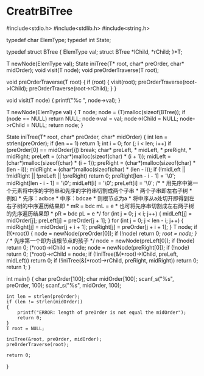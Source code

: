 # CreatrBiTree

#include<stdio.h>
#include<stdlib.h>
#include<string.h>

typedef char ElemType;
typedef int State;

typedef struct BTree
{
	ElemType val;
	struct BTree *lChild, *rChild;
}*T;

T newNode(ElemType val);
State iniTree(T* root, char* preOrder, char* midOrder);
void visit(T node);
void preOrderTraverse(T root);

void preOrderTraverse(T root) 
{
	if (root)
	{
		visit(root);
		preOrderTraverse(root->lChild);
		preOrderTraverse(root->rChild);
	}
}

void visit(T node)
{
	printf("%c ", node->val);
}

T newNode(ElemType val)
{
	T node;
	node = (T)malloc(sizeof(BTree));
	if (node == NULL) return NULL;
	node->val = val;
	node->lChild = NULL;
	node->rChild = NULL;
	return node;
}

State iniTree(T* root, char* preOrder, char* midOrder)
{
	int len = strlen(preOrder);
	if (len == 1) return 1;
	int i = 0;
	for (; i < len; i++) if (preOrder[0] == midOrder[i]) break;
	char* preLeft, * midLeft, * preRight, * midRight;
	preLeft = (char*)malloc(sizeof(char) * (i + 1));
	midLeft = (char*)malloc(sizeof(char) * (i + 1));
	preRight = (char*)malloc(sizeof(char) * (len - i));
	midRight = (char*)malloc(sizeof(char) * (len - i));
	if (!midLeft || !midRight || !preLeft || !preRight)	return 0;
	preRight[len - i - 1] = '\0';
	midRight[len - i - 1] = '\0';
	midLeft[i] = '\0';
	preLeft[i] = '\0';
	/*
	* 用先序中第一个元素将中序的字符串和先序的字符串切割成两个子串
	* 两个子串即左右子树
	* 例如
	* 先序：adbce
	* 中序：bdcae
	* 则根节点为a
	* 将中序从a处切开即得到左右子树的中序遍历结果即
	* mR = bdc  mL = e
	* 也可将先序串切割成左右两子树的先序遍历结果即
	* pR = bdc  pL = e
	*/
	for (int j = 0; j < i; j++)
	{
		midLeft[j] = midOrder[j];
		preLeft[j] = preOrder[j + 1];
	}
	for (int j = 0; j < len - i; j++)
	{
		midRight[j] = midOrder[j + i + 1];
		preRight[j] = preOrder[j + i + 1];
	}
	T node;
	if (!(*root))
	{
		node = newNode(preOrder[0]);
		if (!node) return 0;
		*root = node;
	}
	/*
	* 先序第一个即为该根节点的孩子
	*/
	node = newNode(preLeft[0]);
	if (!node) return 0;
	(*root)->lChild = node;
	node = newNode(preRight[0]);
	if (!node) return 0;
	(*root)->rChild = node;
	if (!iniTree(&(*root)->lChild, preLeft, midLeft)) return 0;
	if (!iniTree(&(*root)->rChild, preRight, midRight)) return 0;
	return 1;
}

int main() 
{
	char preOrder[100];
	char midOrder[100];
	scanf_s("%s", preOrder, 100);
	scanf_s("%s", midOrder, 100);

	int len = strlen(preOrder);
	if (len != strlen(midOrder))
	{
		printf("ERROR: length of preOrder is not equal the midOrder");
		return 0;
	}
	T root = NULL;

	iniTree(&root, preOrder, midOrder);
	preOrderTraverse(root);

	return 0;
}
